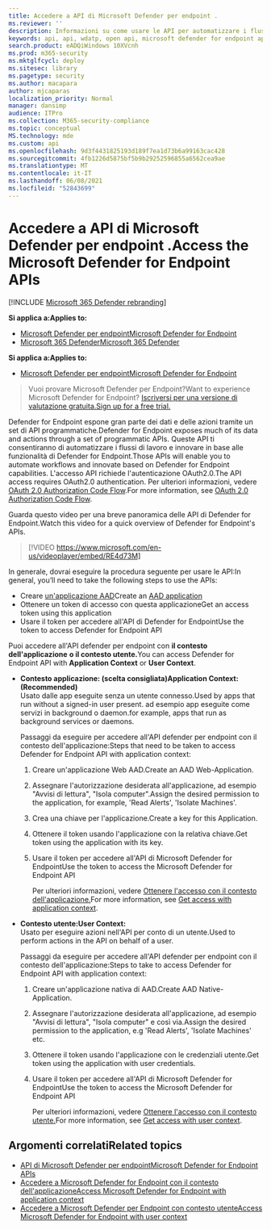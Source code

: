 ```yaml
---
title: Accedere a API di Microsoft Defender per endpoint .
ms.reviewer: ''
description: Informazioni su come usare le API per automatizzare i flussi di lavoro e innovare in base alle funzionalità di Microsoft Defender for Endpoint
keywords: api, api, wdatp, open api, microsoft defender for endpoint api, microsoft defender atp, api pubbliche, api supportate, avvisi, dispositivo, utente, dominio, ip, file, ricerca avanzata, query
search.product: eADQiWindows 10XVcnh
ms.prod: m365-security
ms.mktglfcycl: deploy
ms.sitesec: library
ms.pagetype: security
ms.author: macapara
author: mjcaparas
localization_priority: Normal
manager: dansimp
audience: ITPro
ms.collection: M365-security-compliance
ms.topic: conceptual
MS.technology: mde
ms.custom: api
ms.openlocfilehash: 9d3f4431825193d189f7ea1d73b6a99163cac428
ms.sourcegitcommit: 4fb1226d5875bf5b9b29252596855a6562cea9ae
ms.translationtype: MT
ms.contentlocale: it-IT
ms.lasthandoff: 06/08/2021
ms.locfileid: "52843699"
---
```

# <a name="access-the-microsoft-defender-for-endpoint-apis"></a><span data-ttu-id="5a72b-104">Accedere a API di Microsoft Defender per endpoint .</span><span class="sxs-lookup"><span data-stu-id="5a72b-104">Access the Microsoft Defender for Endpoint APIs</span></span> 

[!INCLUDE [Microsoft 365 Defender rebranding](../../includes/microsoft-defender.md)]

<span data-ttu-id="5a72b-105">**Si applica a:**</span><span class="sxs-lookup"><span data-stu-id="5a72b-105">**Applies to:**</span></span>
- [<span data-ttu-id="5a72b-106">Microsoft Defender per endpoint</span><span class="sxs-lookup"><span data-stu-id="5a72b-106">Microsoft Defender for Endpoint</span></span>](https://go.microsoft.com/fwlink/p/?linkid=2154037)
- [<span data-ttu-id="5a72b-107">Microsoft 365 Defender</span><span class="sxs-lookup"><span data-stu-id="5a72b-107">Microsoft 365 Defender</span></span>](https://go.microsoft.com/fwlink/?linkid=2118804)


<span data-ttu-id="5a72b-108">**Si applica a:**</span><span class="sxs-lookup"><span data-stu-id="5a72b-108">**Applies to:**</span></span> 
- [<span data-ttu-id="5a72b-109">Microsoft Defender per endpoint</span><span class="sxs-lookup"><span data-stu-id="5a72b-109">Microsoft Defender for Endpoint</span></span>](https://go.microsoft.com/fwlink/?linkid=2154037)

> <span data-ttu-id="5a72b-110">Vuoi provare Microsoft Defender per Endpoint?</span><span class="sxs-lookup"><span data-stu-id="5a72b-110">Want to experience Microsoft Defender for Endpoint?</span></span> [<span data-ttu-id="5a72b-111">Iscriversi per una versione di valutazione gratuita.</span><span class="sxs-lookup"><span data-stu-id="5a72b-111">Sign up for a free trial.</span></span>](https://www.microsoft.com/microsoft-365/windows/microsoft-defender-atp?ocid=docs-wdatp-exposedapis-abovefoldlink) 



<span data-ttu-id="5a72b-112">Defender for Endpoint espone gran parte dei dati e delle azioni tramite un set di API programmatiche.</span><span class="sxs-lookup"><span data-stu-id="5a72b-112">Defender for Endpoint exposes much of its data and actions through a set of programmatic APIs.</span></span> <span data-ttu-id="5a72b-113">Queste API ti consentiranno di automatizzare i flussi di lavoro e innovare in base alle funzionalità di Defender for Endpoint.</span><span class="sxs-lookup"><span data-stu-id="5a72b-113">Those APIs will enable you to automate workflows and innovate based on Defender for Endpoint capabilities.</span></span> <span data-ttu-id="5a72b-114">L'accesso API richiede l'autenticazione OAuth2.0.</span><span class="sxs-lookup"><span data-stu-id="5a72b-114">The API access requires OAuth2.0 authentication.</span></span> <span data-ttu-id="5a72b-115">Per ulteriori informazioni, vedere [OAuth 2.0 Authorization Code Flow](/azure/active-directory/develop/active-directory-v2-protocols-oauth-code).</span><span class="sxs-lookup"><span data-stu-id="5a72b-115">For more information, see [OAuth 2.0 Authorization Code Flow](/azure/active-directory/develop/active-directory-v2-protocols-oauth-code).</span></span>

<span data-ttu-id="5a72b-116">Guarda questo video per una breve panoramica delle API di Defender for Endpoint.</span><span class="sxs-lookup"><span data-stu-id="5a72b-116">Watch this video for a quick overview of Defender for Endpoint's APIs.</span></span> 
>[!VIDEO https://www.microsoft.com/en-us/videoplayer/embed/RE4d73M]

<span data-ttu-id="5a72b-117">In generale, dovrai eseguire la procedura seguente per usare le API:</span><span class="sxs-lookup"><span data-stu-id="5a72b-117">In general, you’ll need to take the following steps to use the APIs:</span></span>
- <span data-ttu-id="5a72b-118">Creare [un'applicazione AAD](/microsoft-365/security/defender-endpoint/exposed-apis-create-app-nativeapp)</span><span class="sxs-lookup"><span data-stu-id="5a72b-118">Create an [AAD application](/microsoft-365/security/defender-endpoint/exposed-apis-create-app-nativeapp)</span></span>
- <span data-ttu-id="5a72b-119">Ottenere un token di accesso con questa applicazione</span><span class="sxs-lookup"><span data-stu-id="5a72b-119">Get an access token using this application</span></span>
- <span data-ttu-id="5a72b-120">Usare il token per accedere all'API di Defender for Endpoint</span><span class="sxs-lookup"><span data-stu-id="5a72b-120">Use the token to access Defender for Endpoint API</span></span>


<span data-ttu-id="5a72b-121">Puoi accedere all'API defender per endpoint con **il contesto dell'applicazione** **o il contesto utente.**</span><span class="sxs-lookup"><span data-stu-id="5a72b-121">You can access Defender for Endpoint API with **Application Context** or **User Context**.</span></span>

- <span data-ttu-id="5a72b-122">**Contesto applicazione: (scelta consigliata)**</span><span class="sxs-lookup"><span data-stu-id="5a72b-122">**Application Context: (Recommended)**</span></span> <br>
    <span data-ttu-id="5a72b-123">Usato dalle app eseguite senza un utente connesso.</span><span class="sxs-lookup"><span data-stu-id="5a72b-123">Used by apps that run without a signed-in user present.</span></span> <span data-ttu-id="5a72b-124">ad esempio app eseguite come servizi in background o daemon.</span><span class="sxs-lookup"><span data-stu-id="5a72b-124">for example, apps that run as background services or daemons.</span></span>

    <span data-ttu-id="5a72b-125">Passaggi da eseguire per accedere all'API defender per endpoint con il contesto dell'applicazione:</span><span class="sxs-lookup"><span data-stu-id="5a72b-125">Steps that need to be taken to access Defender for Endpoint API with application context:</span></span>

  1. <span data-ttu-id="5a72b-126">Creare un'applicazione Web AAD.</span><span class="sxs-lookup"><span data-stu-id="5a72b-126">Create an AAD Web-Application.</span></span>
  2. <span data-ttu-id="5a72b-127">Assegnare l'autorizzazione desiderata all'applicazione, ad esempio "Avvisi di lettura", "Isola computer".</span><span class="sxs-lookup"><span data-stu-id="5a72b-127">Assign the desired permission to the application, for example, 'Read Alerts', 'Isolate Machines'.</span></span> 
  3. <span data-ttu-id="5a72b-128">Crea una chiave per l'applicazione.</span><span class="sxs-lookup"><span data-stu-id="5a72b-128">Create a key for this Application.</span></span>
  4. <span data-ttu-id="5a72b-129">Ottenere il token usando l'applicazione con la relativa chiave.</span><span class="sxs-lookup"><span data-stu-id="5a72b-129">Get token using the application with its key.</span></span>
  5. <span data-ttu-id="5a72b-130">Usare il token per accedere all'API di Microsoft Defender for Endpoint</span><span class="sxs-lookup"><span data-stu-id="5a72b-130">Use the token to access the Microsoft Defender for Endpoint API</span></span>

     <span data-ttu-id="5a72b-131">Per ulteriori informazioni, vedere [Ottenere l'accesso con il contesto dell'applicazione.](exposed-apis-create-app-webapp.md)</span><span class="sxs-lookup"><span data-stu-id="5a72b-131">For more information, see [Get access with application context](exposed-apis-create-app-webapp.md).</span></span>


- <span data-ttu-id="5a72b-132">**Contesto utente:**</span><span class="sxs-lookup"><span data-stu-id="5a72b-132">**User Context:**</span></span> <br>
    <span data-ttu-id="5a72b-133">Usato per eseguire azioni nell'API per conto di un utente.</span><span class="sxs-lookup"><span data-stu-id="5a72b-133">Used to perform actions in the API on behalf of a user.</span></span>

    <span data-ttu-id="5a72b-134">Passaggi da eseguire per accedere all'API defender per endpoint con il contesto dell'applicazione:</span><span class="sxs-lookup"><span data-stu-id="5a72b-134">Steps to take to access Defender for Endpoint API with application context:</span></span>

  1. <span data-ttu-id="5a72b-135">Creare un'applicazione nativa di AAD.</span><span class="sxs-lookup"><span data-stu-id="5a72b-135">Create AAD Native-Application.</span></span>
  2. <span data-ttu-id="5a72b-136">Assegnare l'autorizzazione desiderata all'applicazione, ad esempio "Avvisi di lettura", "Isola computer" e così via.</span><span class="sxs-lookup"><span data-stu-id="5a72b-136">Assign the desired permission to the application, e.g 'Read Alerts', 'Isolate Machines' etc.</span></span> 
  3. <span data-ttu-id="5a72b-137">Ottenere il token usando l'applicazione con le credenziali utente.</span><span class="sxs-lookup"><span data-stu-id="5a72b-137">Get token using the application with user credentials.</span></span>
  4. <span data-ttu-id="5a72b-138">Usare il token per accedere all'API di Microsoft Defender for Endpoint</span><span class="sxs-lookup"><span data-stu-id="5a72b-138">Use the token to access the Microsoft Defender for Endpoint API</span></span>

     <span data-ttu-id="5a72b-139">Per ulteriori informazioni, vedere [Ottenere l'accesso con il contesto utente.](exposed-apis-create-app-nativeapp.md)</span><span class="sxs-lookup"><span data-stu-id="5a72b-139">For more information, see [Get access with user context](exposed-apis-create-app-nativeapp.md).</span></span>


## <a name="related-topics"></a><span data-ttu-id="5a72b-140">Argomenti correlati</span><span class="sxs-lookup"><span data-stu-id="5a72b-140">Related topics</span></span>
- [<span data-ttu-id="5a72b-141">API di Microsoft Defender per endpoint</span><span class="sxs-lookup"><span data-stu-id="5a72b-141">Microsoft Defender for Endpoint APIs</span></span>](exposed-apis-list.md)
- [<span data-ttu-id="5a72b-142">Accedere a Microsoft Defender for Endpoint con il contesto dell'applicazione</span><span class="sxs-lookup"><span data-stu-id="5a72b-142">Access Microsoft Defender for Endpoint with application context</span></span>](exposed-apis-create-app-webapp.md)
- [<span data-ttu-id="5a72b-143">Accedere a Microsoft Defender per Endpoint con contesto utente</span><span class="sxs-lookup"><span data-stu-id="5a72b-143">Access Microsoft Defender for Endpoint with user context</span></span>](exposed-apis-create-app-nativeapp.md)

